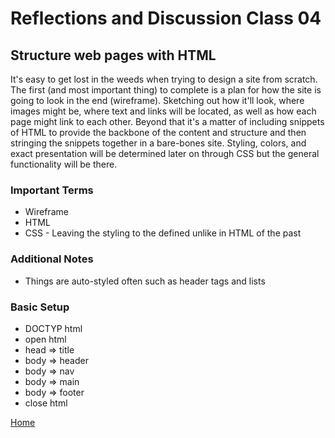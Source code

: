 # Reflections and Discussion Class 04

## Structure web pages with HTML

It's easy to get lost in the weeds when trying to design a site from scratch.  The first (and most important thing) to complete is a plan for how the site is going to look in the end (wireframe).  Sketching out how it'll look, where images might be, where text and links will be located, as well as how each page might link to each other.  Beyond that it's a matter of including snippets of HTML to provide the backbone of the content and structure and then stringing the snippets together in a bare-bones site.  Styling, colors, and exact presentation will be determined later on through CSS but the general functionality will be there.

### Important Terms

* Wireframe
* HTML
* CSS - Leaving the styling to the defined unlike in HTML of the past

### Additional Notes

* Things are auto-styled often such as header tags and lists

### Basic Setup

* DOCTYP html
* open html
* head => title
* body => header
* body => nav
* body => main
* body => footer
* close html

[Home](https://jeremy-adamson.github.io/reading-notes/)

